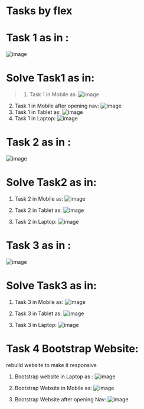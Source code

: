 # Tasks by flex
# Task 1 as in :
  ![image](imgTasks/Task1.jpg)

# Solve Task1 as in:
 > 1. Task 1 in Mobile as: 
    ![image](solveTasks/task1_In_Mobile.png)
   2. Task 1 in Mobile after opening nav:
    ![image](solveTasks/Task1_In_Mobile_After_Opening_Navbar.png)
   3. Task 1 in Tablet as:
    ![image](solveTasks/Task1_In_Tablet.png)
   4. Task 1 in Laptop:
    ![image](solveTasks/Task1_In_Laptop.png)


# Task 2 as in :
  ![image](imgTasks/Task2.jpg)

# Solve Task2 as in:
   1. Task 2 in Mobile as: 
    ![image](solveTasks/Task2_In_Mobile.png)

   2. Task 2 in Tablet as:
    ![image](solveTasks/Task2_In_Tablet.png)

   3. Task 2 in Laptop:
    ![image](solveTasks/Task2_In_Laptop.png)
   
# Task 3 as in :
  ![image](imgTasks/Task3.jpg)

# Solve Task3 as in:
  1. Task 3 in Mobile as: 
    ![image](solveTasks/Task3_In_Mobile.png)

   2. Task 3 in Tablet as:
    ![image](solveTasks/Task3_In_Tablet.png)

   3. Task 3 in Laptop:
    ![image](solveTasks/Task3_In_Laptop.png)
  
# Task 4 Bootstrap Website:
   rebuild website to make it responsive
   1. Bootstrap website in Laptop as :
     ![image](solveTasks/Bootstrap_Website_In_Laptop.png)

   2. Bootstrap Website in Mobile as:
     ![image](solveTasks/Bootstrap_Website_In_Mobile.png)
     
   3. Bootstrap Website after opening Nav:
     ![image](solveTasks/Bootstrap_Website_After_Opening_Nav.png)
 